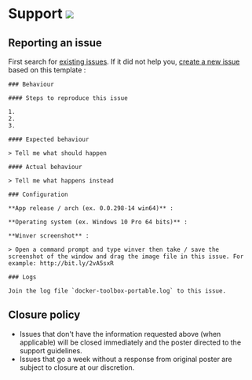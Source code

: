 # Support [![](https://isitmaintained.com/badge/resolution/portapps/docker-toolbox-portable.svg)](https://isitmaintained.com/project/portapps/docker-toolbox-portable)

## Reporting an issue

First search for [existing issues](https://github.com/portapps/docker-toolbox-portable/issues?utf8=%E2%9C%93&q=). If it did not help you, [create a new issue](https://github.com/portapps/docker-toolbox-portable/issues/new) based on this template :

```
### Behaviour

#### Steps to reproduce this issue

1.
2.
3.

#### Expected behaviour

> Tell me what should happen

#### Actual behaviour

> Tell me what happens instead

### Configuration

**App release / arch (ex. 0.0.298-14 win64)** :

**Operating system (ex. Windows 10 Pro 64 bits)** :

**Winver screenshot** :

> Open a command prompt and type winver then take / save the screenshot of the window and drag the image file in this issue. For example: http://bit.ly/2vA5sxR

### Logs

Join the log file `docker-toolbox-portable.log` to this issue.
```

## Closure policy

* Issues that don't have the information requested above (when applicable) will be closed immediately and the poster directed to the support guidelines.
* Issues that go a week without a response from original poster are subject to closure at our discretion.
